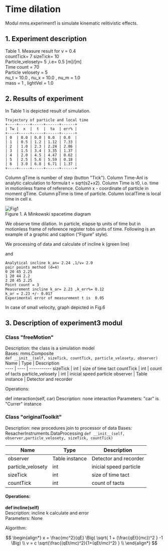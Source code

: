 # Time dilation
Modul mms.experiment1 is simulate kinematic relitivistic effects.
  
## 1. Experiment description  
Table 1. Measure result for v = 0.4  
countTick= 7 sizeTick= 10  
Particle_velosety= 5 ,i.e= 0.5 [m]/[m]  
Time count = 70  
Particle velosety = 5  
nu_t = 10.0 , nu_x = 10.0 , nu_m = 1.0  
mass = 1 , lightVel = 1.0  
  
  
## 2. Results of experiment
In Table 1 is depicted result of simulation.  
  
```
Trajectory of particle and local time
+----+-----+-----+------+------+
| Tw |  x  |  t  |  ta  | err% |
+----+-----+-----+------+------+
| 0  | 0.0 | 0.0 | 0.0  | 0.0  |
| 1  | 0.5 | 1.2 | 1.12 | 7.33 |
| 2  | 1.0 | 2.3 | 2.24 | 2.86 |
| 3  | 1.5 | 3.4 | 3.35 | 1.37 |
| 4  | 2.0 | 4.5 | 4.47 | 0.62 |
| 5  | 2.5 | 5.6 | 5.59 | 0.18 |
| 6  | 3.0 | 6.8 | 6.71 | 1.37 |
+----+-----+-----+------+------+
```
  
Column gTime is number of step (button "Tick"). Column Time-Anl is analytic calculation to formula t = sqrt(s2+x2). Column Time is t0, i.o. time in motionless frame of reference. Column x - coordinate of particle in moment gTime. Column pTime is time of particle. Column localTime is local time in cell x.



![Fig1](Figure3-1-3.png)  
Figure 1. A Minkowski spacetime diagram 

We observe time dilation. In particle, elapse tp units of time but in motionless frame of reference register tobs units of time.
Following is an example of a graphic and caption (“Figure” style).

We processing of data and calculate of incline k (green line)

and
  
```
Analytical incline k_an= 2.24 ,1/v= 2.0
pair points method (d=4)
0 20 45 2.25
1 20 44 2.2
2 20 45 2.25
Point count = 3
Measurement incline k_ar= 2.23 ,k_err%= 0.12
k_ar = 2.23 +/- 0.017
Experimental error of measurement t is  0.05
```  

In case of small velocity, graph depicted in Fig.6

## 3. Description of experiment3 modul
  
### Class "freeMotion"  

Description: the class is a simulation model  
Bases: mms.Composite  
`def __init__(self, sizeTick, countTick, particle_velosety, observer)`    
Name | Type | Description  
---- | ---- | ----------- 
sizeTick | int | size of time tact
countTick | int | count of tacts
particle_velosety | int | inicial speed particle
observer | Table instance | Detector and recorder


Operations:

def interaction(self, car)
Description: none interaction
Parameters: "car" is "Currer" instance  

### Class "originalToolkit"

Description: new procedures join to processor of data
Bases: ResacherInstruments.DataProcessing
`def __init__(self, observer,particle_velosety, sizeTick, countTick)`
  
Name | Type | Description  
---- | ---- | ----------- 
observer | Table instance | Detector and recorder
particle_velosety | int | inicial speed particle
sizeTick | int | size of time tact
countTick | int | count of tacts
  
#### Operations:      
**def incline(self)**  
Description: incline k calculate and error  
Parameters: None  
  
Algorithm: 
  
$$
\begin{align*} 
x = \frac{mc^2}{qE} \Big( \sqrt{ 1 + (\frac{qEt}{mc})^2 } -1 \Big)  \\  
v = c \sqrt{\frac{(qEt/mc)^2}{1+(qEt/mc)^2} }   \\  
\end{align*} 
$$  

